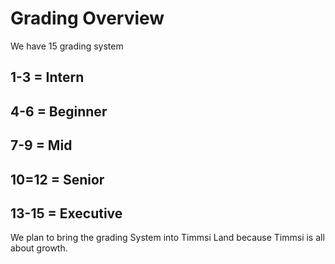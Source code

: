 # Grading Overview

We have 15 grading system
## 1-3 = Intern
## 4-6 = Beginner
## 7-9 = Mid
## 10=12 = Senior
## 13-15 = Executive

We plan to bring the grading System into Timmsi Land because Timmsi is all about growth.
